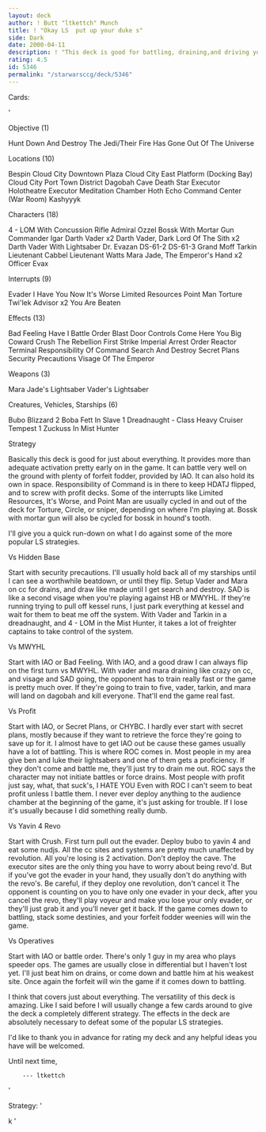 ```yaml
---
layout: deck
author: ! Butt "ltkettch" Munch
title: ! "Okay LS  put up your duke s"
side: Dark
date: 2000-04-11
description: ! "This deck is good for battling, draining,and driving your opponent crazy."
rating: 4.5
id: 5346
permalink: "/starwarsccg/deck/5346"
---
```

Cards: 

'

Objective (1)

Hunt Down And Destroy The Jedi/Their Fire Has Gone Out Of The Universe

Locations (10)

Bespin
Cloud City Downtown Plaza
Cloud City East Platform (Docking Bay)
Cloud City Port Town District
Dagobah Cave
Death Star
Executor Holotheatre
Executor Meditation Chamber
Hoth Echo Command Center (War Room)
Kashyyyk

Characters (18)

4 - LOM With Concussion Rifle
Admiral Ozzel
Bossk With Mortar Gun
Commander Igar
Darth Vader x2
Darth Vader, Dark Lord Of The Sith x2
Darth Vader With Lightsaber
Dr. Evazan
DS-61-2
DS-61-3
Grand Moff Tarkin
Lieutenant Cabbel
Lieutenant Watts
Mara Jade, The Emperor's Hand x2
Officer Evax

Interrupts (9)

Evader
I Have You Now
It's Worse
Limited Resources
Point Man
Torture
Twi'lek Advisor x2
You Are Beaten

Effects (13)

Bad Feeling Have I
Battle Order
Blast Door Controls
Come Here You Big Coward
Crush The Rebellion
First Strike
Imperial Arrest Order
Reactor Terminal
Responsibility Of Command
Search And Destroy
Secret Plans
Security Precautions
Visage Of The Emperor

Weapons (3)

Mara Jade's Lightsaber
Vader's Lightsaber

Creatures, Vehicles, Starships (6)

Bubo
Blizzard 2
Boba Fett In Slave 1
Dreadnaught - Class Heavy Cruiser
Tempest 1
Zuckuss In Mist Hunter


Strategy

Basically this deck is good for just about
everything.  It provides more than adequate
activation pretty early on in the game. It
can battle very well on the ground with plenty
of forfeit fodder, provided by IAO.  It can
also hold its own in space.  Responsibility of
Command is in there to keep HDATJ flipped, and
to screw with profit decks.  Some of the
interrupts like Limited Resources, It's Worse,
and Point Man are usually cycled in and out of
the deck for Torture, Circle, or sniper, depending
on where I'm playing at.  Bossk with mortar gun
will also be cycled for bossk in hound's tooth.

I'll give you a quick run-down on what I do against
some of the more popular LS strategies.

Vs Hidden Base

Start with security precautions.  I'll usually hold
back all of my starships until I can see a worthwhile
beatdown, or until they flip.  Setup Vader and Mara
on cc for drains, and draw like made until I get search
and destroy.  SAD is like a second visage when you're
playing against HB or MWYHL.  If they're running trying
to pull off kessel runs, I just park everything at kessel
and wait for them to beat me off the system.  With Vader
and Tarkin in a dreadnaught, and 4 - LOM in the Mist Hunter,
it takes a lot of freighter captains to take control of the
system.

Vs MWYHL

Start with IAO or Bad Feeling.	With IAO, and a good draw I
can always flip on the first turn vs MWYHL.  With vader and
mara draining like crazy on cc, and visage and SAD going, the
opponent has to train really fast or the game is pretty much
over.  If they're going to train to five, vader, tarkin, and
mara will land on dagobah and kill everyone.  That'll end the
game real fast.

Vs Profit

Start with IAO, or Secret Plans, or CHYBC.  I hardly ever start
with secret plans, mostly because if they want to retrieve the
force they're going to save up for it.  I almost have to get IAO
out be cause these games usually have a lot of battling.  This
is where ROC comes in.	Most people in my area give ben and luke
their lightsabers and one of them gets a proficiency.  If they
don't come and battle me, they'll just try to drain me out.  ROC
says the character may not initiate battles or force drains.  Most
people with profit just say, what, that suck's, I HATE YOU
Even with ROC I can't seem to beat profit unless I battle them.
I never ever deploy anything to the audience chamber at the beginning
of the game, it's just asking for trouble.  If I lose it's usually
because I did something really dumb.

Vs Yavin 4 Revo

Start with Crush.  First turn pull out the evader.  Deploy bubo to
yavin 4 and eat some nudjs.  All the cc sites and systems are pretty
much unaffected by revolution.	All you're losing is 2 activation.
Don't deploy the cave.  The executor sites are the only thing you
have to worry about being revo'd.  But if you've got the evader in
your hand, they usually don't do anything with the revo's.  Be careful,
if they deploy one revolution, don't cancel it  The opponent is
counting on you to have only one evader in your deck, after you cancel
the revo, they'll play voyeur and make you lose your only evader, or
they'll just grab it and you'll never get it back.  If the game comes
down to battling, stack some destinies, and your forfeit fodder weenies
will win the game.

Vs Operatives

Start with IAO or battle order.  There's only 1 guy in my area who plays
speeder ops.  The games are usually close in differential but I haven't
lost yet.  I'll just beat him on drains, or come down and battle him at
his weakest site.  Once again the forfeit will win the game if it comes
down to battling.

I think that covers just about everything.
The versatility of this deck is amazing.  Like I said before I will
usually change a few cards around to give the deck a completely
different strategy.  The effects in the deck are absolutely necessary to
defeat some of the popular LS strategies.

I'd like to thank you in advance for rating my deck and any helpful ideas
you have will be welcomed.

Until next time,

		--- ltkettch
'

Strategy: '

k '
